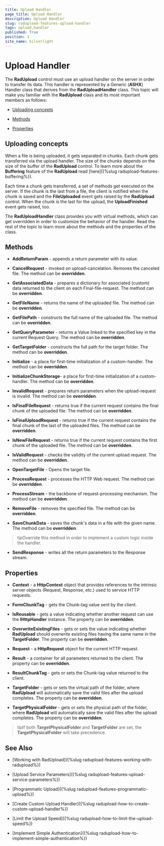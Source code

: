 ```yaml
---
title: Upload Handler
page_title: Upload Handler
description: Upload Handler
slug: radupload-features-upload-handler
tags: upload,handler
published: True
position: 1
site_name: Silverlight
---
```


# Upload Handler



The __RadUpload__ control must use an upload handler on the server in order to transfer its data. This handler is represented by a Generic (__ASHX__) Handler class that derives from the __RadUploadHandler__ class. This topic will make you familiar with the __RadUpload__ class and its most important members as follows:

* [Uploading concepts](#Uploading_concepts)

* [Methods](#Methods)

* [Properties](#Properties)

## Uploading concepts

When a file is being uploaded, it gets separated in chunks. Each chunk gets transferred via the upload handler. The size of the chunks depends on the size of the buffer of the __RadUpload__ control. To learn more about the __Buffering__ feature of the __RadUpload__ read [here]({%slug radupload-features-buffering%}).

Each time a chunk gets transferred, a set of methods get executed on the server. If the chunk is the last from a file, the client is notified when the chunk is saved and the __FileUploaded__ event gets raised by the __RadUpload__ control. When the chunk is the last for the upload, the __UploadFinished__ event gets raised, too.

The __RadUploadHandler__ class provides you with virtual methods, which can get overridden in order to customize the behavior of the handler. Read the rest of the topic to learn more about the methods and the properties of the class.

## Methods

* __AddReturnParam__ - appends a return parameter with its value.

* __CancelRequest__ - invoked on upload-cancelation. Removes the canceled file. The method can be __overridden__.

* __GetAssociatedData__ - prepares a dictionary for associated (custom) data returned to the client on each Final-file-request. The method can be __overridden__.

* __GetFileName__ - returns the name of the uploaded file. The method can be __overridden__.

* __GetFilePath__ - constructs the full name of the uploaded file. The method can be __overridden__.

* __GetQueryParameter__ - returns a Value linked to the specified key in the current Request Query. The method can be __overridden__.

* __GetTargetFolder__ - constructs the full path for the target folder. The method can be __overridden__.

* __Initialize__ - a place for first-time initialization of a custom-handler. The method can be __overridden__.

* __InitializeChunkStorage__- a place for first-time initialization of a custom-handler. The method can be __overridden__.

* __InvalidRequest__ - prepares return parameters when the upload-request is invalid. The method can be __overridden__.

* __IsFinalFileRequest__ - returns true if the current request contains the final chunk of the uploaded file. The method can be __overridden__.

* __IsFinalUploadRequest__ - returns true if the current request contains the final chunk of the last of the uploaded files. The method can be __overridden__.

* __IsNewFileRequest__ - returns true if the current request contains the first chunk of the uploaded file. The method can be __overridden__.

* __IsValidRequest__ - checks the validity of the current upload request. The method can be __overridden__.

* __OpenTargetFile__ - Opens the target file.

* __ProcessRequest__ - processes the HTTP Web request. The method can be __overridden__.

* __ProcessStream__ - the backbone of request-processing mechanism. The method can be __overridden__.

* __RemoveFile__ - removes the specified file. The method can be __overridden__.

* __SaveChunkData__ - saves the chunk's data in a file with the given name. The method can be __overridden__.


>tipOverride this method in order to implement a custom logic inside the handler.

* __SendResponse__ - writes all the return parameters to the Response stream.

## Properties

* __Context__ - a __HttpContext__ object that provides references to the intrinsic server objects (Request, Response, etc.) used to service HTTP requests.

* __FormChunkTag__ - gets the Chunk-tag value sent by the client.

* __IsReusable__ - gets a value indicating whether another request can use the __IHttpHandler__ instance. The property can be __overridden__.

* __OverwriteExistingFiles__ - gets or sets the value indicating whether __RadUpload__ should overwrite existing files having the same name in the __TargetFolder__. The property can be __overridden__.

* __Request__ - a __HttpRequest__ object for the current HTTP request.

* __Result__ - a container for all parameters returned to the client. The property can be __overridden__.

* __ResultChunkTag__ - gets or sets the Chunk-tag value returned to the client.

* __TargetFolder__ - gets or sets the virtual path of the folder, where __RadUpload__ will automatically save the valid files after the upload completes. The property can be __overridden__.

* __TargetPhysicalFolder__ - gets or sets the physical path of the folder, where __RadUpload__ will automatically save the valid files after the upload completes. The property can be __overridden__.

>tipIf both __TargetPhysicalFolder__ and __TargetFolder__ are set, the __TargetPhysicalFolder__ will take precedence.
                
              
## See Also

 * [Working with RadUpload]({%slug radupload-features-working-with-radupload%})

 * [Upload Service Parameters]({%slug radupload-features-upload-service-parameters%})

 * [Programmatic Upload]({%slug radupload-features-programmatic-upload%})

 * [Create Custom Upload Handler]({%slug radupload-how-to-create-custom-upload-handler%})

 * [Limit the Upload Speed]({%slug radupload-how-to-limit-the-upload-speed%})

 * [Implement Simple Authentication]({%slug radupload-how-to-implement-simple-authentication%})
